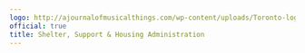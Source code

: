 ```yaml
---
logo: http://ajournalofmusicalthings.com/wp-content/uploads/Toronto-logo.png
official: true
title: Shelter, Support & Housing Administration
---
```

